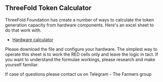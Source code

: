 ## ThreeFold Token Calculator

ThreeFold Foundation has create a number of ways to calculate the token generation capacity from hardware components.  Here's an excel sheet to do that work with.
- [Hardware calculator](https://github.com/threefoldfoundation/info_grid/blob/master/docs/calculators/4_Hardware%20Calcs%20Farming%20Pools%20_%20may%2010.xlsx)

Please download the file and configure your hardware.  The simplest way to operate this sheet is to work the RED cells only and leave the logic in tact.  If you want to understand the formulae workings, please research and make yourself familiar.

If case of questions please contact us on Telegram - The Farmers group

